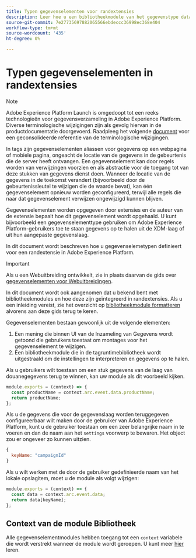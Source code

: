 ```yaml
---
title: Typen gegevenselementen voor randextensies
description: Leer hoe u een bibliotheekmodule van het gegevenstype data-element definieert voor een tagextensie in een randeigenschap.
source-git-commit: 7e27735697882065566ebdeccc36998ec368e404
workflow-type: tm+mt
source-wordcount: '435'
ht-degree: 0%

---
```


# Typen gegevenselementen in randextensies

>[!NOTE]
>
>Adobe Experience Platform Launch is omgedoopt tot een reeks technologieën voor gegevensverzameling in Adobe Experience Platform. Diverse terminologische wijzigingen zijn als gevolg hiervan in de productdocumentatie doorgevoerd. Raadpleeg het volgende [document](../../term-updates.md) voor een geconsolideerde referentie van de terminologische wijzigingen.

In tags zijn gegevenselementen aliassen voor gegevens op een webpagina of mobiele pagina, ongeacht de locatie van de gegevens in de gebeurtenis die de server heeft ontvangen. Een gegevenselement kan door regels worden van verwijzingen voorzien en als abstractie voor de toegang tot van deze stukken van gegevens dienst doen. Wanneer de locatie van de gegevens in de toekomst verandert (bijvoorbeeld door de gebeurtenissleutel te wijzigen die de waarde bevat), kan één gegevenselement opnieuw worden geconfigureerd, terwijl alle regels die naar dat gegevenselement verwijzen ongewijzigd kunnen blijven.

Gegevenselementen worden opgegeven door extensies en de auteur van de extensie bepaalt hoe dit gegevenselement wordt opgehaald. U kunt bijvoorbeeld een gegevenselementtype gebruiken om Adobe Experience Platform-gebruikers toe te staan gegevens op te halen uit de XDM-laag of uit hun aangepaste gegevenslaag.

In dit document wordt beschreven hoe u gegevenselemetypen definieert voor een randextensie in Adobe Experience Platform.

>[!IMPORTANT]
>
>Als u een Webuitbreiding ontwikkelt, zie in plaats daarvan de gids over [gegevenselementen voor Webuitbreidingen](../web/data-element-types.md).
>
>In dit document wordt ook aangenomen dat u bekend bent met bibliotheekmodules en hoe deze zijn geïntegreerd in randextensies. Als u een inleiding vereist, zie het overzicht op [bibliotheekmodule formatteren](./format.md) alvorens aan deze gids terug te keren.

Gegevenselementen bestaan gewoonlijk uit de volgende elementen:

1. Een mening die binnen UI van de Inzameling van Gegevens wordt getoond die gebruikers toestaat om montages voor het gegevenselement te wijzigen.
2. Een bibliotheekmodule die in de tagruntimebibliotheek wordt uitgestraald om de instellingen te interpreteren en gegevens op te halen.

Als u gebruikers wilt toestaan om een stuk gegevens van de laag van douanegegevens terug te winnen, kan uw module als dit voorbeeld kijken.

```js
module.exports = (context) => {
  const productName = context.arc.event.data.productName;
  return productName;
};
```

Als u de gegevens die voor de gegevenslaag worden teruggegeven configureerbaar wilt maken door de gebruiker van Adobe Experience Platform, kunt u de gebruiker toestaan om een zeer belangrijke naam in te voeren en dan de naam aan het `settings` voorwerp te bewaren. Het object zou er ongeveer zo kunnen uitzien.

```js
{
  keyName: "campaignId"
}
```

Als u wilt werken met de door de gebruiker gedefinieerde naam van het lokale opslagitem, moet u de module als volgt wijzigen:

```js
module.exports = (context) => {
  const data = context.arc.event.data;
  return data[keyName];
};
```

## Context van de module Bibliotheek

Alle gegevenselementmodules hebben toegang tot een `context` variabele die wordt verstrekt wanneer de module wordt geroepen. U kunt meer [hier](./context.md) leren.
